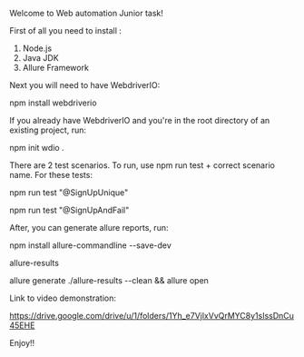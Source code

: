 Welcome to Web automation Junior task!

First of all you need to install :
1. Node.js
2. Java JDK
3. Allure Framework

Next you will need to have WebdriverIO:

npm install webdriverio

If you already have WebdriverIO and you're in the root directory of an existing project, run:

npm init wdio .

There are 2 test scenarios. 
To run, use npm run test + correct scenario name.
For these tests:

npm run test "@SignUpUnique"  

npm run test "@SignUpAndFail" 

After, you can generate allure reports, run:

npm install allure-commandline --save-dev

allure-results

allure generate ./allure-results --clean && allure open  

Link to video demonstration:

https://drive.google.com/drive/u/1/folders/1Yh_e7VjlxVvQrMYC8y1sIssDnCu45EHE

Enjoy!!

